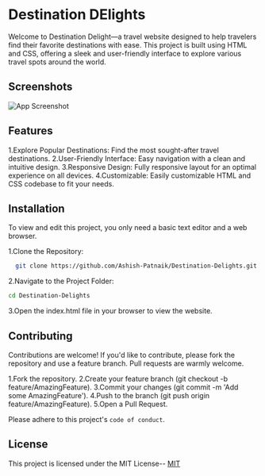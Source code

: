
# Destination DElights

Welcome to Destination Delight—a travel website designed to help travelers find their favorite destinations with ease. This project is built using HTML and CSS, offering a sleek and user-friendly interface to explore various travel spots around the world.


## Screenshots

![App Screenshot](file:///C:/Users/sai/Pictures/Capture44.PNG)


## Features

1.Explore Popular Destinations: Find the most sought-after travel destinations.
2.User-Friendly Interface: Easy navigation with a clean and intuitive design.
3.Responsive Design: Fully responsive layout for an optimal experience on all devices.
4.Customizable: Easily customizable HTML and CSS codebase to fit your needs.


## Installation

To view and edit this project, you only need a basic text editor and a web browser.

1.Clone the Repository:

```bash
  git clone https://github.com/Ashish-Patnaik/Destination-Delights.git

```

2.Navigate to the Project Folder:
```bash
cd Destination-Delights
```

3.Open the index.html file in your browser to view the website.
    
## Contributing

Contributions are welcome! If you'd like to contribute, please fork the repository and use a feature branch. Pull requests are warmly welcome.

1.Fork the repository.
2.Create your feature branch (git checkout -b feature/AmazingFeature).
3.Commit your changes (git commit -m 'Add some AmazingFeature').
4.Push to the branch (git push origin feature/AmazingFeature).
5.Open a Pull Request.

Please adhere to this project's `code of conduct`.


## License

This project is licensed under the MIT License--
[MIT](https://choosealicense.com/licenses/mit/)


